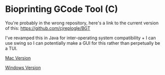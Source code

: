 # Bioprinting GCode Tool (C)

You're probably in the wrong repository, here's a link to the current version of this: https://github.com/cjreplogle/BGT

I've revamped this in Java for inter-operating system compatibility + I can use swing so I can potentially make a GUI for this rather than perpetually be a TUI.

[Mac Version](https://github.com/cjreplogle/BGT-C/releases/tag/bgt-c)

[Windows Version]()
